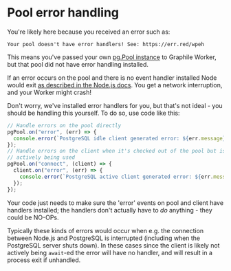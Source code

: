 # Pool error handling

You're likely here because you received an error such as:

```
Your pool doesn't have error handlers! See: https://err.red/wpeh
```

This means you've passed your own
[pg.Pool instance](https://node-postgres.com/apis/pool) to Graphile Worker, but
that pool did not have error handling installed.

If an error occurs on the pool and there is no event handler installed Node
would exit
[as described in the Node.js docs](https://nodejs.org/api/events.html#error-events).
You get a network interruption, and your Worker might crash!

Don't worry, we've installed error handlers for you, but that's not ideal - you
should be handling this yourself. To do so, use code like this:

```ts
// Handle errors on the pool directly
pgPool.on("error", (err) => {
  console.error(`PostgreSQL idle client generated error: ${err.message}`);
});
// Handle errors on the client when it's checked out of the pool but isn't
// actively being used
pgPool.on("connect", (client) => {
  client.on("error", (err) => {
    console.error(`PostgreSQL active client generated error: ${err.message}`);
  });
});
```

Your code just needs to make sure the 'error' events on pool and client have
handlers installed; the handlers don't actually have to _do_ anything - they
could be NO-OPs.

Typically these kinds of errors would occur when e.g. the connection between
Node.js and PostgreSQL is interrupted (including when the PostgreSQL server
shuts down). In these cases since the client is likely not actively being
`await`-ed the error will have no handler, and will result in a process exit if
unhandled.
